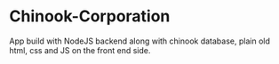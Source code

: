 # Chinook-Corporation
App build with NodeJS backend along with chinook database, plain old html, css and JS on the front end side.
